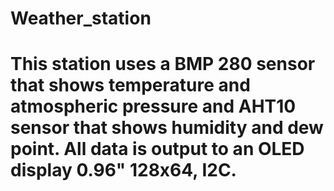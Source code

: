 # Weather_station
# This station uses a BMP 280 sensor that shows temperature and atmospheric pressure and AHT10 sensor that shows humidity and dew point. All data is output to an OLED display 0.96" 128x64, I2C.
